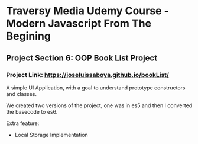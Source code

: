 # Traversy Media Udemy Course - Modern Javascript From The Begining

## Project Section 6: OOP Book List Project

### Project Link: https://joseluissaboya.github.io/bookList/

A simple UI Application, with a goal to understand prototype constructors and classes.

We created two versions of the project, one was in es5 and then I converted the basecode to es6.

Extra feature:

- Local Storage Implementation
